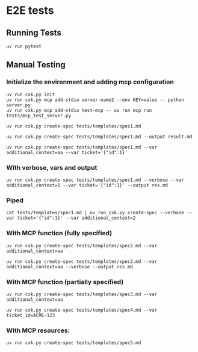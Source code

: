 # E2E tests

## Running Tests
```
uv run pytest
```

## Manual Testing

### Initialize the environment and adding mcp configuration
```
uv run cxk.py init
uv run cxk.py mcp add-stdio server-name2 --env KEY=value -- python server.py
uv run cxk.py mcp add-stdio test-mcp -- uv run mcp run tests/mcp_test_server.py 
```

```
uv run cxk.py create-spec tests/templates/spec1.md
```

```
uv run cxk.py create-spec tests/templates/spec1.md --output result.md
```

```
uv run cxk.py create-spec tests/templates/spec1.md --var additional_context=aa --var ticket='{"id":1}'
```

### With verbose, vars and output
```
uv run cxk.py create-spec tests/templates/spec1.md --verbose --var additional_context=1 --var ticket='{"id":1}' --output res.md
```

### Piped
```
cat tests/templates/spec1.md | uv run cxk.py create-spec --verbose --var ticket='{"id":1}' --var additional_context=2
```

### With MCP function (fully specified)
```
uv run cxk.py create-spec tests/templates/spec2.md --var additional_context=aa
```

```
uv run cxk.py create-spec tests/templates/spec2.md --var additional_context=aa --verbose --output res.md
```

### With MCP function (partially specified)
```
uv run cxk.py create-spec tests/templates/spec3.md --var additional_context=aa
```

```
uv run cxk.py create-spec tests/templates/spec4.md --var ticket_id=ACME-123
```

### With MCP resources:
```
uv run cxk.py create-spec tests/templates/spec5.md
```